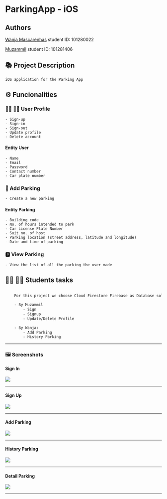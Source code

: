 # ParkingApp - iOS

## Authors

[Wanja Mascarenhas](https://github.com/mascarenhaswanja)
student ID: 101280022
    
[Muzammil](https://github.com/muzz56)
student ID: 101281406 

## :books: Project Description

    iOS application for the Parking App
    
## :gear: Funcionalities

### :woman_office_worker: :man_office_worker: User Profile

    - Sign-up
    - Sign-in
    - Sign-out
    - Update profile
    - Delete account 
    
#### Entity User
    - Name  
    - Email 
    - Password 
    - Contact number 
    - Car plate number 
       
### :car: Add Parking

    - Create a new parking

#### Entity Parking
    
    - Building code 
    - No. of hours intended to park 
    - Car License Plate Number
    - Suit no. of host
    - Parking location (street address, latitude and longitude)
    - Date and time of parking 

### :parking: View Parking

    - View the list of all the parking the user made
    
## :woman_student: :man_student: Students tasks

``` sh

    For this project we choose Cloud Firestore Firebase as Database solution

    - By Muzammil
        - Sign
        - Signup
        - Update/Delete Profile

    - By Wanja:     
        - Add Parking
        - History Parking
```
---

### 🖼️ Screenshots

#### Sign In

![](./screenshots/SignIn.png)

---

#### Sign Up

![](./screenshots/SignUp.png)

---

#### Add Parking

![](./screenshots/AddParking.png)

---
#### History Parking

![](./screenshots/HistoryParking.png)

---
#### Detail Parking

![](./screenshots/DetailParking.png)

---



